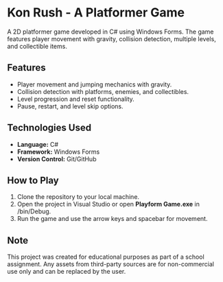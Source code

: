 # Kon Rush - A Platformer Game
A 2D platformer game developed in C# using Windows Forms. The game features player movement with gravity, collision detection, multiple levels, and collectible items.

## Features
- Player movement and jumping mechanics with gravity.
- Collision detection with platforms, enemies, and collectibles.
- Level progression and reset functionality.
- Pause, restart, and level skip options.

## Technologies Used
- **Language:** C#
- **Framework:** Windows Forms
- **Version Control:** Git/GitHub

## How to Play
1. Clone the repository to your local machine.
2. Open the project in Visual Studio or open **Playform Game.exe** in /bin/Debug.
3. Run the game and use the arrow keys and spacebar for movement.

## Note
This project was created for educational purposes as part of a school assignment. Any assets from third-party sources are for non-commercial use only and can be replaced by the user.
